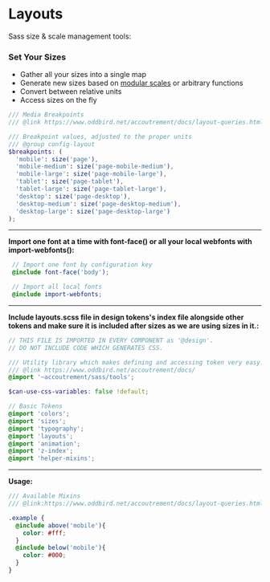 # Layouts

Sass size & scale management tools:

### Set Your Sizes

- Gather all your sizes into a single map
- Generate new sizes based on <a href="https://www.oddbird.net/accoutrement/docs/scale">modular scales</a> or arbitrary functions
- Convert between relative units
- Access sizes on the fly


``` scss
/// Media Breakpoints
/// @link https://www.oddbird.net/accoutrement/docs/layout-queries.html#variable--breakpoints

/// Breakpoint values, adjusted to the proper units
/// @group config-layout
$breakpoints: (
  'mobile': size('page'),
  'mobile-medium': size('page-mobile-medium'),
  'mobile-large': size('page-mobile-large'),
  'tablet': size('page-tablet'),
  'tablet-large': size('page-tablet-large'),
  'desktop': size('page-desktop'),
  'desktop-medium': size('page-desktop-medium'),
  'desktop-large': size('page-desktop-large')
);

```

<div class="block-space"></div>

------


**Import one font at a time with font-face() or all your local webfonts with import-webfonts():**

``` scss
 // Import one font by configuration key
 @include font-face('body');

 // Import all local fonts
 @include import-webfonts;
```

<div class="block-space"></div>

------

**Include layouts.scss file in design tokens's index file alongside other tokens and make sure it is included after sizes as we are using sizes in it.:**

```scss
// THIS FILE IS IMPORTED IN EVERY COMPONENT as '@design'.
// DO NOT INCLUDE CODE WHICH GENERATES CSS.

/// Utility library which makes defining and accessing token very easy.
/// @link https://www.oddbird.net/accoutrement/docs/
@import '~accoutrement/sass/tools';

$can-use-css-variables: false !default;

// Basic Tokens
@import 'colors';
@import 'sizes';
@import 'typography';
@import 'layouts';
@import 'animation';
@import 'z-index';
@import 'helper-mixins';
```

<div class="block-space"></div>

------


**Usage:**

``` scss
/// Available Mixins
/// @link:https://www.oddbird.net/accoutrement/docs/layout-queries.html#mixin--below

.example {
  @include above('mobile'){
    color: #fff;  
  }
  @include below('mobile'){
    color: #000;
  }
}
 

```